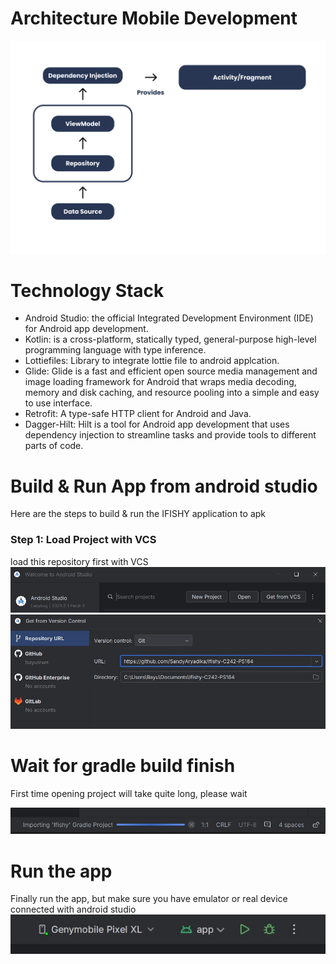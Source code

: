# Architecture Mobile Development
<img src="https://github.com/SandyAryadika/Ifishy-C242-PS164/blob/main/MobileDevelopment/architec.png" />

# Technology Stack
- Android Studio:  the official Integrated Development Environment (IDE) for Android app development.
- Kotlin: is a cross-platform, statically typed, general-purpose high-level programming language with type inference.
- Lottiefiles: Library to integrate lottie file to android applcation.
- Glide: Glide is a fast and efficient open source media management and image loading framework for Android that wraps media decoding, memory and disk caching, and resource pooling into a simple and easy to use interface.
- Retrofit: A type-safe HTTP client for Android and Java.
- Dagger-Hilt: Hilt is a tool for Android app development that uses dependency injection to streamline tasks and provide tools to different parts of code.

# Build & Run App from android studio
Here are the steps to build & run the IFISHY application to apk

### Step 1: Load Project with VCS 
load this repository first with VCS
<img src="https://github.com/SandyAryadika/Ifishy-C242-PS164/blob/main/MobileDevelopment/load%20vcs.jpg" />
<img src="https://github.com/SandyAryadika/Ifishy-C242-PS164/blob/main/MobileDevelopment/github%20url.jpg" />

# Wait for gradle build finish
First time opening project will take quite long, please wait

<img src="https://github.com/SandyAryadika/Ifishy-C242-PS164/blob/main/MobileDevelopment/gradle%20build.jpg"/>

# Run the app
Finally run the app, but make sure you have emulator or real device connected with android studio
<img src="https://github.com/SandyAryadika/Ifishy-C242-PS164/blob/main/MobileDevelopment/run%20.jpg" />
